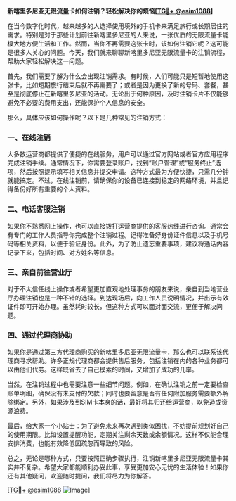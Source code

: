 **新喀里多尼亚无限流量卡如何注销？轻松解决你的烦恼[[TG💪+ @esim1088](https://t.me/s/esim1088)]**

在当今数字化时代，越来越多的人选择使用境外的手机卡来满足旅行或长期居住的需求。特别是对于那些计划前往新喀里多尼亚的人来说，一张优质的无限流量卡能极大地方便生活和工作。然而，当你不再需要这张卡时，该如何注销它呢？这可能是很多人关心的问题。今天，我们就来聊聊新喀里多尼亚无限流量卡的注销流程，帮助大家轻松解决这一问题。

首先，我们需要了解为什么会出现注销需求。有时候，人们可能只是短暂地使用这张卡，比如短期旅行结束后就不再需要了；或者是因为更换了新的号码、套餐，甚至是彻底停止在新喀里多尼亚的活动。无论出于何种原因，及时注销卡片不仅能够避免不必要的费用支出，还能保护个人信息的安全。

那么，具体应该如何操作呢？以下是几种常见的注销方式：

### 一、在线注销
大多数运营商都提供了便捷的在线服务，用户可以通过官方网站或者官方应用程序完成注销手续。通常情况下，你需要登录账户，找到“账户管理”或“服务终止”选项，然后按照提示填写相关信息并提交申请。这种方式最为方便快捷，只需几分钟就能搞定。不过，在线注销前，请确保你的设备已连接到稳定的网络环境，并且记得备份好所有重要的个人资料。

### 二、电话客服注销
如果你不熟悉网上操作，也可以直接拨打运营商提供的客服热线进行咨询。通常会有专门的工作人员指导你完成整个注销过程。记得准备好身份证件信息以及手机号码等相关资料，以便于验证身份。此外，为了防止遗忘重要事项，建议将通话内容记录下来，包括时间、对方姓名等信息。

### 三、亲自前往营业厅
对于不太信任线上操作或者希望更加直观地处理事务的朋友来说，亲自到当地营业厅办理注销也是一种不错的选择。到达现场后，向工作人员说明情况，并出示有效证件即可开始办理。虽然耗时较长，但这种方式可以面对面交流，更便于解决问题。

### 四、通过代理商协助
如果你是通过第三方代理商购买的新喀里多尼亚无限流量卡，那么也可以联系该代理商寻求帮助。许多正规代理商都会提供售后服务，包括注销在内的各种业务都可以由他们代劳。这样既省去了自己摸索的时间，又增加了成功的几率。

当然，在注销过程中也需要注意一些细节问题。例如，在确认注销之前一定要检查账单明细，确保没有未支付的欠款；同时也要留意是否有任何附加服务需要额外解除绑定。另外，如果涉及到SIM卡本身的话，最好将其归还给运营商，以免造成资源浪费。

最后，给大家一个小贴士：为了避免未来再次遇到类似困扰，不妨提前规划好自己的使用期限。比如设置提醒功能，定期关注剩余天数或余额情况。这样不仅能合理安排消费，也能有效降低因疏忽而导致的风险。

总之，无论是哪种方式，只要按照正确步骤执行，注销新喀里多尼亚无限流量卡其实并不复杂。希望大家都能顺利办妥此事，享受更加安心无忧的生活体验！如果你还有其他疑问，欢迎随时提问，我们将尽力为你解答。

[[TG💪+ @esim1088](https://t.me/s/esim1088) ![Image](https://i.postimg.cc/4NQfJmqS/Snipaste-2025-05-13-00-14-12.png)]